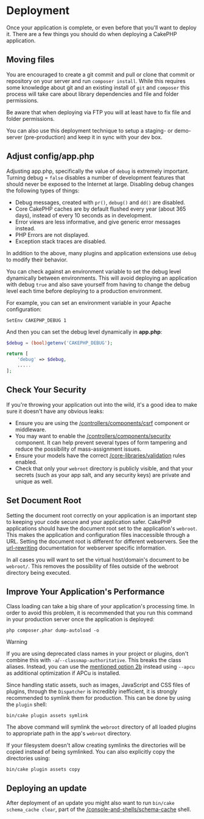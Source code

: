 # Deployment

Once your application is complete, or even before that you'll want to deploy it.
There are a few things you should do when deploying a CakePHP application.

## Moving files

You are encouraged to create a git commit and pull or clone that commit or
repository on your server and run `composer install`.
While this requires some knowledge about git and an existing install of `git`
and `composer` this process will take care about library dependencies and file
and folder permissions.

Be aware that when deploying via FTP you will at least have to fix file and
folder permissions.

You can also use this deployment technique to setup a staging- or demo-server
(pre-production) and keep it in sync with your dev box.

## Adjust config/app.php

Adjusting app.php, specifically the value of `debug` is extremely important.
Turning debug = `false` disables a number of development features that should
never be exposed to the Internet at large. Disabling debug changes the following
types of things:

- Debug messages, created with `pr()`, `debug()` and `dd()` are
  disabled.
- Core CakePHP caches are by default flushed every year (about 365 days), instead of every
  10 seconds as in development.
- Error views are less informative, and give generic error messages instead.
- PHP Errors are not displayed.
- Exception stack traces are disabled.

In addition to the above, many plugins and application extensions use `debug`
to modify their behavior.

You can check against an environment variable to set the debug level dynamically
between environments. This will avoid deploying an application with debug
`true` and also save yourself from having to change the debug level each time
before deploying to a production environment.

For example, you can set an environment variable in your Apache configuration:

    SetEnv CAKEPHP_DEBUG 1

And then you can set the debug level dynamically in **app.php**:

``` php
$debug = (bool)getenv('CAKEPHP_DEBUG');

return [
    'debug' => $debug,
    .....
];
```

## Check Your Security

If you're throwing your application out into the wild, it's a good idea to make
sure it doesn't have any obvious leaks:

- Ensure you are using the [/controllers/components/csrf](components/csrf.md) component or middleware.
- You may want to enable the [/controllers/components/security](components/security.md) component.
  It can help prevent several types of form tampering and reduce the possibility
  of mass-assignment issues.
- Ensure your models have the correct [/core-libraries/validation](core-libraries/validation.md) rules
  enabled.
- Check that only your `webroot` directory is publicly visible, and that your
  secrets (such as your app salt, and any security keys) are private and unique
  as well.

## Set Document Root

Setting the document root correctly on your application is an important step to
keeping your code secure and your application safer. CakePHP applications
should have the document root set to the application's `webroot`. This
makes the application and configuration files inaccessible through a URL.
Setting the document root is different for different webservers. See the
[url-rewriting](#url-rewriting) documentation for webserver specific
information.

In all cases you will want to set the virtual host/domain's document to be
`webroot/`. This removes the possibility of files outside of the webroot
directory being executed.

## Improve Your Application's Performance

Class loading can take a big share of your application's processing time.
In order to avoid this problem, it is recommended that you run this command in
your production server once the application is deployed:

    php composer.phar dump-autoload -o

> [!WARNING]
> If you are using deprecated class names in your project or plugins, don't
> combine this with `-a`/`--classmap-authoritative`. This breaks the class aliases.
> Instead, you can use the [mentioned option 2b](https://getcomposer.org/doc/articles/autoloader-optimization.md#optimization-level-2-b-apcu-cache) instead
> using `--apcu` as additional optimization if APCu is installed.

Since handling static assets, such as images, JavaScript and CSS files of
plugins, through the `Dispatcher` is incredibly inefficient, it is strongly
recommended to symlink them for production. This can be done by using
the `plugin` shell:

    bin/cake plugin assets symlink

The above command will symlink the `webroot` directory of all loaded plugins
to appropriate path in the app's `webroot` directory.

If your filesystem doesn't allow creating symlinks the directories will be
copied instead of being symlinked. You can also explicitly copy the directories
using:

    bin/cake plugin assets copy

## Deploying an update

After deployment of an update you might also want to run `bin/cake schema_cache clear`, part of the [/console-and-shells/schema-cache](console-and-shells/schema-cache.md) shell.
